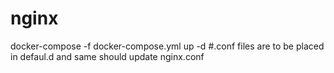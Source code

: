 # nginx
docker-compose -f docker-compose.yml up -d
#.conf files are to be placed in defaul.d and same should update nginx.conf
